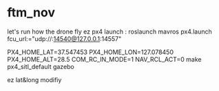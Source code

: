 # ftm_nov
let's run how the  drone fly
ez px4 launch : roslaunch mavros px4.launch fcu_url:="udp://:14540@127.0.0.1:14557"

PX4_HOME_LAT=37.547453 PX4_HOME_LON=127.078450 PX4_HOME_ALT=28.5 COM_RC_IN_MODE=1 NAV_RCL_ACT=0 make px4_sitl_default gazebo

ez lat&long modifiy
